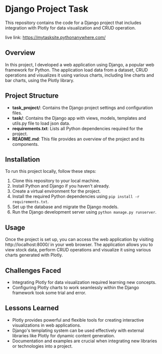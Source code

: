 # Django Project Task

This repository contains the code for a Django project that includes integration with Plotly for data visualization and CRUD operation.


live link: https://mytasksite.pythonanywhere.com/

## Overview

In this project, I developed a web application using Django, a popular web framework for Python. The application load data from a dataset, CRUD operations and visualizes it using various charts, including line charts and bar charts, using the Plotly library.

## Project Structure

- **task_project/**: Contains the Django project settings and configuration files.
- **task/**: Contains the Django app with views, models, templates and utils.py file to load json data.
- **requirements.txt**: Lists all Python dependencies required for the project.
- **README.md**: This file provides an overview of the project and its components.

## Installation

To run this project locally, follow these steps:

1. Clone this repository to your local machine.
2. Install Python and Django if you haven't already.
3. Create a virtual environment for the project.
4. Install the required Python dependencies using `pip install -r requirements.txt`.
5. Set up the database and migrate the Django models.
6. Run the Django development server using `python manage.py runserver`.

## Usage

Once the project is set up, you can access the web application by visiting http://localhost:8000/ in your web browser. The application allows you to view stock data, perform CRUD operations and visualize it using various charts generated with Plotly.


## Challenges Faced

- Integrating Plotly for data visualization required learning new concepts.
- Configuring Plotly charts to work seamlessly within the Django framework took some trial and error.

## Lessons Learned

- Plotly provides powerful and flexible tools for creating interactive visualizations in web applications.
- Django's templating system can be used effectively with external libraries like Plotly for dynamic content generation.
- Documentation and examples are crucial when integrating new libraries or technologies into a project.

